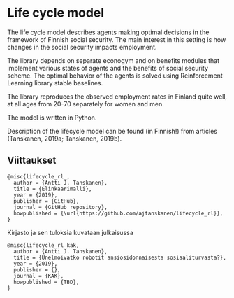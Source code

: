 # Life cycle model

The life cycle model describes agents making optimal decisions in the framework of 
Finnish social security. The main interest in this setting is how changes in the social security
impacts employment. 

The library depends on separate econogym and on benefits modules that implement
various states of agents and the benefits of social security scheme. The optimal 
behavior of the agents is solved using Reinforcement Learning library stable baselines.

The library reproduces the observed employment rates in Finland quite well, at all ages
from 20-70 separately for women and men. 

The model is written in Python.

Description of the lifecycle model can be found (in Finnish!) from articles (Tanskanen, 2019a; Tanskanen, 2019b).


## Viittaukset

	@misc{lifecycle_rl_,
	  author = {Antti J. Tanskanen},
	  title = {Elinkaarimalli},
	  year = {2019},
	  publisher = {GitHub},
	  journal = {GitHub repository},
	  howpublished = {\url{https://github.com/ajtanskanen/lifecycle_rl}},
	}

Kirjasto ja sen tuloksia kuvataan julkaisussa
	
	@misc{lifecycle_rl_kak,
	  author = {Antti J. Tanskanen},
	  title = {Unelmoivatko robotit ansiosidonnaisesta sosiaaliturvasta?},
	  year = {2019},
	  publisher = {},
	  journal = {KAK},
	  howpublished = {TBD},
	}	
